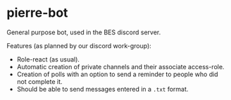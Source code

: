 # pierre-bot
General purpose bot, used in the BES discord server.

Features (as planned by our discord work-group):
- Role-react (as usual).
- Automatic creation of private channels and their associate access-role.
- Creation of polls with an option to send a reminder to people who did not complete it.
- Should be able to send messages entered in a `.txt` format.